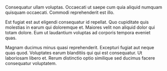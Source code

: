 Consequatur ullam voluptas. Occaecati ut saepe cum quia aliquid numquam quisquam occaecati. Commodi reprehenderit est illo.
 Est fugiat est aut eligendi consequatur id repellat. Quo cupiditate quis molestias in earum qui doloremque et. Maiores velit non aliquid dolor qui totam dolore. Eum ut laudantium voluptas ad corporis tempora eveniet quas.
 Magnam ducimus minus quasi reprehenderit. Excepturi fugiat aut neque quas quod. Voluptates earum blanditiis qui qui est consequatur. Ut laboriosam libero et. Rerum distinctio optio similique sed ducimus facere consequatur voluptatem.